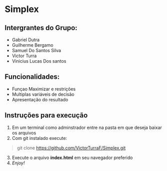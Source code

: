 # Simplex 

## Intergrantes do Grupo:
* Gabriel Dutra
* Guilherme Bergamo
* Samuel Do Santos Silva
* Victor Turra
* Vinicius Lucas Dos santos

## Funcionalidades:
* Funçao Maximizar e restrições
* Multiplas variáveis de decisão
* Apresentação do resultado

## Instruções para execução
1. Em um terminal como adminstrador entre na pasta em que deseja baixar os arquivos
2. Com git instalado execute:
> git clone https://github.com/VictorTurraF/Simplex.git
3. Execute o arquivo **index.html** em seu navegador preferido
4. _Enjoy!_
